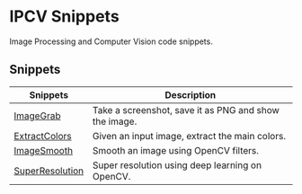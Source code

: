 # IPCV Snippets

Image Processing and Computer Vision code snippets.

## Snippets

| Snippets                                      | Description                                           |
|-----------------------------------------------|-------------------------------------------------------|
| [ImageGrab](./image_grab/main.py)             | Take a screenshot, save it as PNG and show the image. |
| [ExtractColors](./extract_colors/main.py)     | Given an input image, extract the main colors.        |
| [ImageSmooth](./image_smooth/main.py)         | Smooth an image using OpenCV filters.                 |
| [SuperResolution](./super_resolution/main.py) | Super resolution using deep learning on OpenCV.       |
